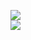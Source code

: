 [![](https://img.shields.io/badge/Made%20With-Github%20Spray-lightgrey.svg?style=for-the-badge&logo=github)](https://github.com/Annihil/github-spray#2449)  
[![](https://i.imgur.com/2DrTn0Z.gif)](https://github.com/Annihil/github-spray)